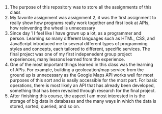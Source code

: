 1. The purpose of this repository was to store all the assignments of this class
2. My favorite assignment was assignment 2, it was the first assignment to really show how programs 
   really work together and first look at APIs, how reinventing the wheel is unnecessary
3. Since day 1 I feel like I have grown up a lot, as a programmer and person. Learning so many
   different languages such as HTML, CSS, and JavaScript introduced me to several different types
   of programming styles and concepts, each tailored to different, specific services. The final
   project was one of my first indepenedent group project experiences, many lessons learned
   from the experience.
4. One of the most important things learned in this class was the learning of APIs. For example, building
   a geolocation/map service from the ground up is unnecessary as the Google Maps API works well for 
   most purposes of this sort and is easily accessible for the most part. For basic operations, there
   is most likely an API that has already been developed, something that has been revealed through 
   research for the final project.
5. After finishing this course, the aspect I am most interested in is the storage of big data in 
   databases and the many ways in which the data is stored, sorted, queried, and so on.   